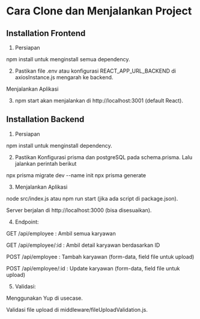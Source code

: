 
# Cara Clone dan Menjalankan Project




## Installation Frontend

1. Persiapan

npm install untuk menginstall semua dependency.

2. Pastikan file .env atau konfigurasi REACT_APP_URL_BACKEND di axiosInstance.js mengarah ke backend.

Menjalankan Aplikasi

3. npm start akan menjalankan di http://localhost:3001 (default React).


## Installation Backend

1. Persiapan

npm install untuk menginstall dependency.

2. Pastikan Konfigurasi prisma dan postgreSQL pada schema.prisma. Lalu jalankan perintah berikut
 
npx prisma migrate dev --name init
npx prisma generate


3. Menjalankan Aplikasi

node src/index.js atau npm run start (jika ada script di package.json).

Server berjalan di http://localhost:3000 (bisa disesuaikan).

4. Endpoint:

GET /api/employee : Ambil semua karyawan

GET /api/employee/:id : Ambil detail karyawan berdasarkan ID

POST /api/employee : Tambah karyawan (form-data, field file untuk upload)

POST /api/employee/:id : Update karyawan (form-data, field file untuk upload)

5. Validasi:

Menggunakan Yup di usecase.

Validasi file upload di middleware/fileUploadValidation.js.

    